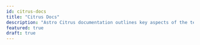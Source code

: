 ```yaml
---
id: citrus-docs
title: "Citrus Docs"
description: "Astro Citrus documentation outlines key aspects of the template, describing its core functionality for blog management and project documentation setup"
featured: true
draft: true
---
```

